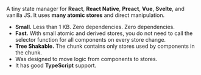 A tiny state manager for **React**, **React Native**, **Preact**, **Vue**,
**Svelte**, and vanilla JS. It uses **many atomic stores**
and direct manipulation.

* **Small.** Less than 1 KB. Zero dependencies.
  Zero dependencies.
* **Fast.** With small atomic and derived stores, you do not need to call
  the selector function for all components on every store change.
* **Tree Shakable.** The chunk contains only stores used by components
  in the chunk.
* Was designed to move logic from components to stores.
* It has good **TypeScript** support.
